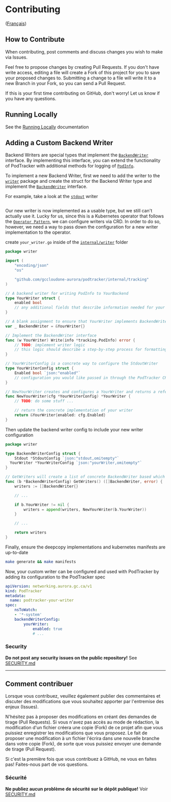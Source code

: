 # Contributing

([Français](#comment-contribuer))

## How to Contribute

When contributing, post comments and discuss changes you wish to make via Issues.

Feel free to propose changes by creating Pull Requests. If you don't have write access, editing a file will create a Fork of this project for you to save your proposed changes to. Submitting a change to a file will write it to a new Branch in your Fork, so you can send a Pull Request.

If this is your first time contributing on GitHub, don't worry! Let us know if you have any questions.

## Running Locally

See the [Running Locally](/README.md#running-locally) documentation

## Adding a Custom Backend Writer

Backend Writers are special types that implement the [`BackendWriter`](/internal/writer/writer.go) interface. By implementing this interface, you can extend the functionality of PodTracker with additional methods for logging of [`PodInfo`](/internal/tracking/tracking.go).

To implement a new Backend Writer, first we need to add the writer to the [`writer`](/internal/writer/) package and create the struct for the Backend Writer type and implement the [`BackendWriter`](/internal/writer/writer.go) interface.

For example, take a look at the [`stdout`](/internal/writer/stdout.go) writer

```go

```

Our new writer is now implemented as a usable type, but we still can't actually use it. Lucky for us, since this is a Kubernetes operator that follows the [`Operator Pattern`](https://kubernetes.io/docs/concepts/extend-kubernetes/operator/), we can configure writers via CRD. In order to do so, however, we need a way to pass down the configuration for a new writer implementation to the operator.

create `your_writer.go` inside of the [`internal/writer`](/internal/writer/) folder

```go
package writer

import (
	"encoding/json"
	"os"

	"github.com/gccloudone-aurora/podtracker/internal/tracking"
)

// A backend writer for writing PodInfo to YourBackend
type YourWriter struct {
	enabled bool
	// any additional fields that describe information needed for your writer to function correctly ...
}

// A blank assignment to ensure that YourWriter implements BackendWriter
var _ BackendWriter = &YourWriter{}

// Implement the BackendWriter interface
func (w YourWriter) Write(info *tracking.PodInfo) error {
	// TODO: implement writer logic
	// this logic should describe a step-by-step process for formatting and writing data contained in the provided `info` argument to your backend service/store
}

// YourWriterConfig is a concrete way to configure the StdoutWriter
type YourWriterConfig struct {
	Enabled bool `json:"enabled"`
	// configuration you would like passed in through the PodTracker CRD when operators configure your writer
}

// NewYourWriter creates and configures a YourWriter and returns a reference to it
func NewYourWriter(cfg *YourWriterConfig) *YourWriter {
	// TODO: do some stuff ...

	// return the concrete implementation of your writer
	return &YourWriter{enabled: cfg.Enabled}
}
```

Then update the backend writer config to include your new writer configuration

```go
package writer

type BackendWriterConfig struct {
	Stdout *StdoutConfig `json:"stdout,omitempty"`
  YourWriter *YourWriterConfig `json:"yourWriter,omitempty"`
}

// GetWriters will create a list of concrete BackendWriter based which writers are configured in the incoming BackendWriterConfig
func (b *BackendWriterConfig) GetWriters() ([]BackendWriter, error) {
	writers := []BackendWriter{}

	// ...

	if b.YourWriter != nil {
		writers = append(writers, NewYourWriter(b.YourWriter))
	}

	// ...

	return writers
}

```

Finally, ensure the deepcopy implementations and kubernetes manifests are up-to-date

```bash
make generate && make manifests
```

Now, your custom writer can be configured and used with PodTracker by adding its configuration to the PodTracker spec

```yaml
apiVersion: networking.aurora.gc.ca/v1
kind: PodTracker
metadata:
  name: podtracker-your-writer
spec:
	nsToWatch:
	- '*-system'
	backendWriterConfig:
		yourWriter:
			enabled: true
			# ...
```

### Security

**Do not post any security issues on the public repository!** See [SECURITY.md](SECURITY.md)

______________________

## Comment contribuer

Lorsque vous contribuez, veuillez également publier des commentaires et discuter des modifications que vous souhaitez apporter par l'entremise des enjeux (Issues).

N'hésitez pas à proposer des modifications en créant des demandes de tirage (Pull Requests). Si vous n'avez pas accès au mode de rédaction, la modification d'un fichier créera une copie (Fork) de ce projet afin que vous puissiez enregistrer les modifications que vous proposez. Le fait de proposer une modification à un fichier l'écrira dans une nouvelle branche dans votre copie (Fork), de sorte que vous puissiez envoyer une demande de tirage (Pull Request).

Si c'est la première fois que vous contribuez à GitHub, ne vous en faites pas! Faites-nous part de vos questions.

### Sécurité

**Ne publiez aucun problème de sécurité sur le dépôt publique!** Voir [SECURITY.md](SECURITY.md)
